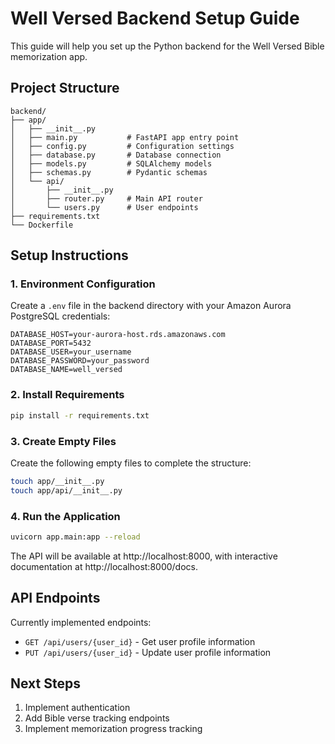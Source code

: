 # Well Versed Backend Setup Guide

This guide will help you set up the Python backend for the Well Versed Bible memorization app.

## Project Structure

```
backend/
├── app/
│   ├── __init__.py
│   ├── main.py           # FastAPI app entry point
│   ├── config.py         # Configuration settings
│   ├── database.py       # Database connection
│   ├── models.py         # SQLAlchemy models
│   ├── schemas.py        # Pydantic schemas
│   └── api/
│       ├── __init__.py
│       ├── router.py     # Main API router
│       └── users.py      # User endpoints
├── requirements.txt
└── Dockerfile
```

## Setup Instructions

### 1. Environment Configuration

Create a `.env` file in the backend directory with your Amazon Aurora PostgreSQL credentials:

```
DATABASE_HOST=your-aurora-host.rds.amazonaws.com
DATABASE_PORT=5432
DATABASE_USER=your_username
DATABASE_PASSWORD=your_password
DATABASE_NAME=well_versed
```

### 2. Install Requirements

```bash
pip install -r requirements.txt
```

### 3. Create Empty Files

Create the following empty files to complete the structure:
```bash
touch app/__init__.py
touch app/api/__init__.py
```

### 4. Run the Application

```bash
uvicorn app.main:app --reload
```

The API will be available at http://localhost:8000, with interactive documentation at http://localhost:8000/docs.

## API Endpoints

Currently implemented endpoints:

- `GET /api/users/{user_id}` - Get user profile information
- `PUT /api/users/{user_id}` - Update user profile information

## Next Steps

1. Implement authentication
2. Add Bible verse tracking endpoints
3. Implement memorization progress tracking
